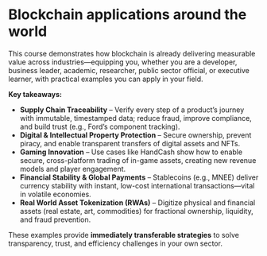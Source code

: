# Blockchain applications around the world​

This course demonstrates how blockchain is already delivering measurable value across industries—equipping you, whether you are a developer, business leader, academic, researcher, public sector official, or executive learner, with practical examples you can apply in your field.

**Key takeaways:**

* **Supply Chain Traceability** – Verify every step of a product’s journey with immutable, timestamped data; reduce fraud, improve compliance, and build trust (e.g., Ford’s component tracking).
* **Digital & Intellectual Property Protection** – Secure ownership, prevent piracy, and enable transparent transfers of digital assets and NFTs.
* **Gaming Innovation** – Use cases like HandCash show how to enable secure, cross-platform trading of in-game assets, creating new revenue models and player engagement.
* **Financial Stability & Global Payments** – Stablecoins (e.g., MNEE) deliver currency stability with instant, low-cost international transactions—vital in volatile economies.
* **Real World Asset Tokenization (RWAs)** – Digitize physical and financial assets (real estate, art, commodities) for fractional ownership, liquidity, and fraud prevention.

These examples provide **immediately transferable strategies** to solve transparency, trust, and efficiency challenges in your own sector.
